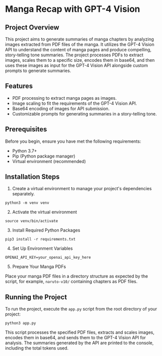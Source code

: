 # Manga Recap with GPT-4 Vision

## Project Overview

This project aims to generate summaries of manga chapters by analyzing images extracted from PDF files of the manga. It utilizes the GPT-4 Vision API to understand the content of manga pages and produce compelling, story-telling tone summaries. The project processes PDFs to extract images, scales them to a specific size, encodes them in base64, and then uses these images as input for the GPT-4 Vision API alongside custom prompts to generate summaries.

## Features

- PDF processing to extract manga pages as images.
- Image scaling to fit the requirements of the GPT-4 Vision API.
- Base64 encoding of images for API submission.
- Customizable prompts for generating summaries in a story-telling tone.

## Prerequisites

Before you begin, ensure you have met the following requirements:

- Python 3.7+
- Pip (Python package manager)
- Virtual environment (recommended)

## Installation Steps

1. Create a virtual environment to manage your project's dependencies separately.

```
python3 -m venv venv
```
2. Activate the virtual environment

```
source venv/bin/activate
```

3. Install Required Python Packages

```
pip3 install -r requirements.txt
```

4. Set Up Environment Variables

```
OPENAI_API_KEY=your_openai_api_key_here
```

5. Prepare Your Manga PDFs

Place your manga PDF files in a directory structure as expected by the script, for example, `naruto-v10/` containing chapters as PDF files.


## Running the Project

To run the project, execute the `app.py` script from the root directory of your project:
```
python3 app.py
```

This script processes the specified PDF files, extracts and scales images, encodes them in base64, and sends them to the GPT-4 Vision API for analysis. The summaries generated by the API are printed to the console, including the total tokens used.







